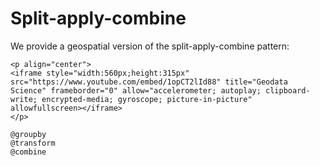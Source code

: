# Split-apply-combine

We provide a geospatial version of the split-apply-combine pattern:

```@raw html
<p align="center">
<iframe style="width:560px;height:315px" src="https://www.youtube.com/embed/1opCT2lId88" title="Geodata Science" frameborder="0" allow="accelerometer; autoplay; clipboard-write; encrypted-media; gyroscope; picture-in-picture" allowfullscreen></iframe>
</p>
```

```@docs
@groupby
@transform
@combine
```